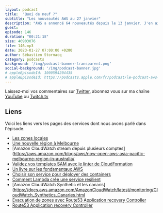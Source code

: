 ```yaml
---
layout: podcast
title:  "Quoi de neuf ?"
subtitle: "Les nouveautés AWS au 27 janvier"
description: "AWS a annoncé 64 nouveautés depuis le 13 janvier. J'en ai épinglé 4 qui pourraient être intéressantes pour les builders que vous êtes. On parle d'une nouvelle région et de nouvelles local zones. J'ai aussi trouvé un livre sur les fondamentaux d'AWS, une nouvelle page de doc pour vous aider à choisir une solution pour déployer vos conteneurs et un blog post qui explique comment AWS Lambda teste sa résilience et comment vous pouvez en faire de même."
guest: 
episode: 146
duration: "00:21:18"
size: 40903076
file: 146.mp3
date: 2023-01-27 07:00:00 +0200
author: Sébastien Stormacq
category: podcasts
background: '/img/podcast-banner-transparent.png'
social-background: '/img/podcast-banner.jpg'
# appleEpisodeId: 1000594204435
# appleEpisodeId: https://podcasts.apple.com/fr/podcast/le-podcast-aws-en-français/id1452118442
---
```


Laissez-moi vos commentaires sur [Twitter](https://twitter.com/sebsto), abonnez vous sur ma chaîne [YouTube](https://www.youtube.com/sebsto) ou [Twitch.tv](https://www.twitch.tv/sebAWS)

## Liens

Voici les liens vers les pages des services dont nous avons parlé dans l'épisode.

- [Les zones locales](https://aws.amazon.com/about-aws/global-infrastructure/localzones/locations/?nc=sn&loc=3)
- [Une nouvelle région à Melbourne](https://aws.amazon.com/blogs/aws/now-open-aws-asia-pacific-melbourne-region-in-australia/)
- [Amazon CloudWatch stream depuis plusieurs comptes](https://aws.amazon.com/blogs/aws/now-open-aws-asia-pacific-melbourne-region-in-australia/
- [Validez vos templates SAM avec le linter de CloudFormation](https://aws.amazon.com/about-aws/whats-new/2023/01/validate-aws-serverless-application-model-templates-cloudformation-linter/)
- [Un livre sur les fondamentaux AWS](https://awsfundamentals.com/)
- [Choisir son service pour déployer des containers](https://docs.aws.amazon.com/prescriptive-guidance/latest/build-first-containers/choose-container-service.html)
- [Comment Lambda crée une service resilient](https://aws.amazon.com/blogs/compute/aws-lambda-resilience-under-the-hood/)
- [Amazon CloudWatch Synthetic et les canaris](https://docs.aws.amazon.com/AmazonCloudWatch/latest/monitoring/CloudWatch_Synthetics_Canaries.html
- [Evacuation de zones avec Route53 Application recovery Controller](https://docs.aws.amazon.com/r53recovery/latest/dg/arc-zonal-shift.html)
- [Route53 Application recovery Controller](https://aws.amazon.com/blogs/aws/amazon-route-53-application-recovery-controller/)
